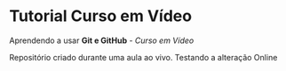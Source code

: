 # Tutorial Curso em Vídeo
 Aprendendo a usar **Git e GitHub** - *Curso em Vídeo*

 Repositório criado durante uma aula ao vivo.
 Testando a alteração Online
